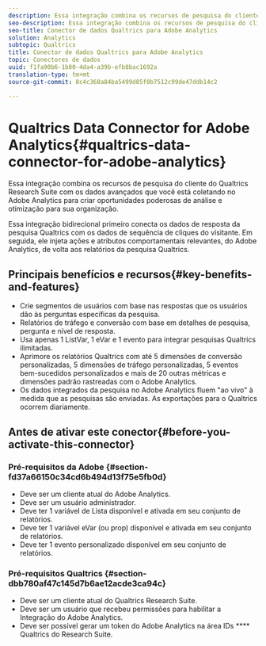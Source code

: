 ```yaml
---
description: Essa integração combina os recursos de pesquisa do cliente do Qualtrics Research Suite com os dados avançados que você está coletando no Adobe Analytics para criar oportunidades poderosas de análise e otimização para sua organização.
seo-description: Essa integração combina os recursos de pesquisa do cliente do Qualtrics Research Suite com os dados avançados que você está coletando no Adobe Analytics para criar oportunidades poderosas de análise e otimização para sua organização.
seo-title: Conector de dados Qualtrics para Adobe Analytics
solution: Analytics
subtopic: Qualtrics
title: Conector de dados Qualtrics para Adobe Analytics
topic: Conectores de dados
uuid: f1fa90b6-1b80-4da4-a39b-efb8bac1692a
translation-type: tm+mt
source-git-commit: 8c4c368a84ba5499d85f0b7512c99de47ddb14c2

---
```



# Qualtrics Data Connector for Adobe Analytics{#qualtrics-data-connector-for-adobe-analytics}

Essa integração combina os recursos de pesquisa do cliente do Qualtrics Research Suite com os dados avançados que você está coletando no Adobe Analytics para criar oportunidades poderosas de análise e otimização para sua organização.

Essa integração bidirecional primeiro conecta os dados de resposta da pesquisa Qualtrics com os dados de sequência de cliques do visitante. Em seguida, ele injeta ações e atributos comportamentais relevantes, do Adobe Analytics, de volta aos relatórios da pesquisa Qualtrics.

## Principais benefícios e recursos{#key-benefits-and-features}

* Crie segmentos de usuários com base nas respostas que os usuários dão às perguntas específicas da pesquisa.
* Relatórios de tráfego e conversão com base em detalhes de pesquisa, pergunta e nível de resposta.
* Usa apenas 1 ListVar, 1 eVar e 1 evento para integrar pesquisas Qualtrics ilimitadas.
* Aprimore os relatórios Qualtrics com até 5 dimensões de conversão personalizadas, 5 dimensões de tráfego personalizadas, 5 eventos bem-sucedidos personalizados e mais de 20 outras métricas e dimensões padrão rastreadas com o Adobe Analytics.
* Os dados integrados da pesquisa no Adobe Analytics fluem "ao vivo" à medida que as pesquisas são enviadas. As exportações para o Qualtrics ocorrem diariamente.

## Antes de ativar este conector{#before-you-activate-this-connector}

### Pré-requisitos da Adobe {#section-fd37a66150c34cd6b494d13f75e5fb0d}

* Deve ser um cliente atual do Adobe Analytics.
* Deve ser um usuário administrador.
* Deve ter 1 variável de Lista disponível e ativada em seu conjunto de relatórios.
* Deve ter 1 variável eVar (ou prop) disponível e ativada em seu conjunto de relatórios.
* Deve ter 1 evento personalizado disponível em seu conjunto de relatórios.

### Pré-requisitos Qualtrics {#section-dbb780af47c145d7b6ae12acde3ca94c}

* Deve ser um cliente atual do Qualtrics Research Suite.
* Deve ser um usuário que recebeu permissões para habilitar a Integração do Adobe Analytics.
* Deve ser possível gerar um token do Adobe Analytics na área IDs **** Qualtrics do Research Suite.
